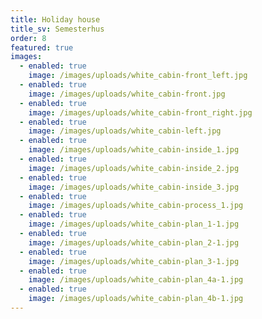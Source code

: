 ```yaml
---
title: Holiday house
title_sv: Semesterhus
order: 8
featured: true
images:
  - enabled: true
    image: /images/uploads/white_cabin-front_left.jpg
  - enabled: true
    image: /images/uploads/white_cabin-front.jpg
  - enabled: true
    image: /images/uploads/white_cabin-front_right.jpg
  - enabled: true
    image: /images/uploads/white_cabin-left.jpg
  - enabled: true
    image: /images/uploads/white_cabin-inside_1.jpg
  - enabled: true
    image: /images/uploads/white_cabin-inside_2.jpg
  - enabled: true
    image: /images/uploads/white_cabin-inside_3.jpg
  - enabled: true
    image: /images/uploads/white_cabin-process_1.jpg
  - enabled: true
    image: /images/uploads/white_cabin-plan_1-1.jpg
  - enabled: true
    image: /images/uploads/white_cabin-plan_2-1.jpg
  - enabled: true
    image: /images/uploads/white_cabin-plan_3-1.jpg
  - enabled: true
    image: /images/uploads/white_cabin-plan_4a-1.jpg
  - enabled: true
    image: /images/uploads/white_cabin-plan_4b-1.jpg
---
```


